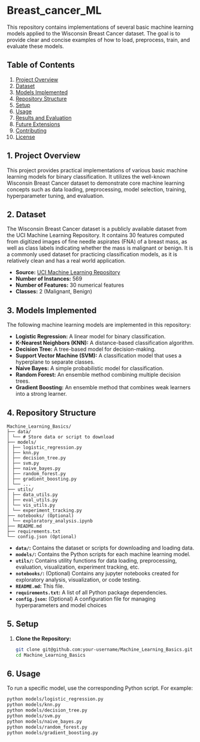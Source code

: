 # Breast_cancer_ML
This repository contains implementations of several basic machine learning models applied to the Wisconsin Breast Cancer dataset. The goal is to provide clear and concise examples of how to load, preprocess, train, and evaluate these models.
## Table of Contents

1.  [Project Overview](#project-overview)
2.  [Dataset](#dataset)
3.  [Models Implemented](#models-implemented)
4.  [Repository Structure](#repository-structure)
5.  [Setup](#setup)
6.  [Usage](#usage)
7.  [Results and Evaluation](#results-and-evaluation)
8.  [Future Extensions](#future-extensions)
9.  [Contributing](#contributing)
10. [License](#license)

## 1. Project Overview

This project provides practical implementations of various basic machine learning models for binary classification. It utilizes the well-known Wisconsin Breast Cancer dataset to demonstrate core machine learning concepts such as data loading, preprocessing, model selection, training, hyperparameter tuning, and evaluation.

## 2. Dataset

The Wisconsin Breast Cancer dataset is a publicly available dataset from the UCI Machine Learning Repository. It contains 30 features computed from digitized images of fine needle aspirates (FNA) of a breast mass, as well as class labels indicating whether the mass is malignant or benign. It is a commonly used dataset for practicing classification models, as it is relatively clean and has a real world application.

*   **Source:** [UCI Machine Learning Repository](https://archive.ics.uci.edu/ml/datasets/Breast+Cancer+Wisconsin+(Diagnostic))
*   **Number of Instances:** 569
*   **Number of Features:** 30 numerical features
*   **Classes:** 2 (Malignant, Benign)

## 3. Models Implemented

The following machine learning models are implemented in this repository:

*   **Logistic Regression:** A linear model for binary classification.
*   **K-Nearest Neighbors (KNN):** A distance-based classification algorithm.
*   **Decision Tree:** A tree-based model for decision-making.
*   **Support Vector Machine (SVM):** A classification model that uses a hyperplane to separate classes.
*   **Naive Bayes:** A simple probabilistic model for classification.
*   **Random Forest:** An ensemble method combining multiple decision trees.
*   **Gradient Boosting:** An ensemble method that combines weak learners into a strong learner.

## 4. Repository Structure

``````
Machine_Learning_Basics/
├── data/
│ └── # Store data or script to download
├── models/
│ ├── logistic_regression.py
│ ├── knn.py
│ ├── decision_tree.py
│ ├── svm.py
│ ├── naive_bayes.py
│ ├── random_forest.py
│ ├── gradient_boosting.py
│ └── ...
├── utils/
│ ├── data_utils.py
│ ├── eval_utils.py
│ └── vis_utils.py
│ └── experiment_tracking.py
├── notebooks/ (Optional)
│ └── exploratory_analysis.ipynb
├── README.md
├── requirements.txt
└── config.json (Optional)
``````
*   **`data/`:** Contains the dataset or scripts for downloading and loading data.
*   **`models/`:** Contains the Python scripts for each machine learning model.
*   **`utils/`:** Contains utility functions for data loading, preprocessing, evaluation, visualization, experiment tracking, etc.
*    **`notebooks/`:** (Optional) Contains any jupyter notebooks created for exploratory analysis, visualization, or code testing.
*   **`README.md`:** This file.
*   **`requirements.txt`:** A list of all Python package dependencies.
*   **`config.json`:** (Optional) A configuration file for managing hyperparameters and model choices

## 5. Setup

1.  **Clone the Repository:**
    ```bash
    git clone git@github.com:your-username/Machine_Learning_Basics.git
    cd Machine_Learning_Basics

## 6. Usage

To run a specific model, use the corresponding Python script. For example:

```bash
python models/logistic_regression.py
python models/knn.py
python models/decision_tree.py
python models/svm.py
python models/naive_bayes.py
python models/random_forest.py
python models/gradient_boosting.py

